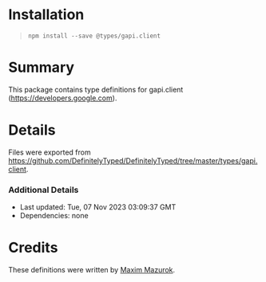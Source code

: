 # Installation
> `npm install --save @types/gapi.client`

# Summary
This package contains type definitions for gapi.client (https://developers.google.com).

# Details
Files were exported from https://github.com/DefinitelyTyped/DefinitelyTyped/tree/master/types/gapi.client.

### Additional Details
 * Last updated: Tue, 07 Nov 2023 03:09:37 GMT
 * Dependencies: none

# Credits
These definitions were written by [Maxim Mazurok](https://github.com/Maxim-Mazurok).

